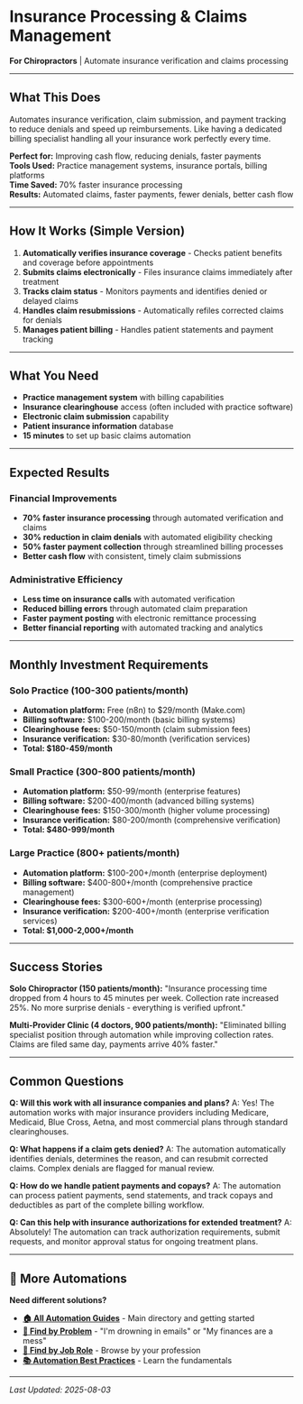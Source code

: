 # Insurance Processing & Claims Management

**For Chiropractors** | Automate insurance verification and claims processing

---

## What This Does

Automates insurance verification, claim submission, and payment tracking to reduce denials and speed up reimbursements. Like having a dedicated billing specialist handling all your insurance work perfectly every time.

**Perfect for:** Improving cash flow, reducing denials, faster payments  
**Tools Used:** Practice management systems, insurance portals, billing platforms  
**Time Saved:** 70% faster insurance processing  
**Results:** Automated claims, faster payments, fewer denials, better cash flow

---

## How It Works (Simple Version)

1. **Automatically verifies insurance coverage** - Checks patient benefits and coverage before appointments
2. **Submits claims electronically** - Files insurance claims immediately after treatment
3. **Tracks claim status** - Monitors payments and identifies denied or delayed claims
4. **Handles claim resubmissions** - Automatically refiles corrected claims for denials
5. **Manages patient billing** - Handles patient statements and payment tracking

---

## What You Need

- **Practice management system** with billing capabilities
- **Insurance clearinghouse** access (often included with practice software)
- **Electronic claim submission** capability
- **Patient insurance information** database
- **15 minutes** to set up basic claims automation

---

## Expected Results

### Financial Improvements
- **70% faster insurance processing** through automated verification and claims
- **30% reduction in claim denials** with automated eligibility checking
- **50% faster payment collection** through streamlined billing processes
- **Better cash flow** with consistent, timely claim submissions

### Administrative Efficiency
- **Less time on insurance calls** with automated verification
- **Reduced billing errors** through automated claim preparation
- **Faster payment posting** with electronic remittance processing
- **Better financial reporting** with automated tracking and analytics

---

## Monthly Investment Requirements

### Solo Practice (100-300 patients/month)
- **Automation platform:** Free (n8n) to $29/month (Make.com)
- **Billing software:** $100-200/month (basic billing systems)
- **Clearinghouse fees:** $50-150/month (claim submission fees)
- **Insurance verification:** $30-80/month (verification services)
- **Total: $180-459/month**

### Small Practice (300-800 patients/month)
- **Automation platform:** $50-99/month (enterprise features)
- **Billing software:** $200-400/month (advanced billing systems)
- **Clearinghouse fees:** $150-300/month (higher volume processing)
- **Insurance verification:** $80-200/month (comprehensive verification)
- **Total: $480-999/month**

### Large Practice (800+ patients/month)
- **Automation platform:** $100-200+/month (enterprise deployment)
- **Billing software:** $400-800+/month (comprehensive practice management)
- **Clearinghouse fees:** $300-600+/month (enterprise processing)
- **Insurance verification:** $200-400+/month (enterprise verification services)
- **Total: $1,000-2,000+/month**

---

## Success Stories

**Solo Chiropractor (150 patients/month):**
"Insurance processing time dropped from 4 hours to 45 minutes per week. Collection rate increased 25%. No more surprise denials - everything is verified upfront."

**Multi-Provider Clinic (4 doctors, 900 patients/month):**
"Eliminated billing specialist position through automation while improving collection rates. Claims are filed same day, payments arrive 40% faster."

---

## Common Questions

**Q: Will this work with all insurance companies and plans?**
A: Yes! The automation works with major insurance providers including Medicare, Medicaid, Blue Cross, Aetna, and most commercial plans through standard clearinghouses.

**Q: What happens if a claim gets denied?**
A: The automation automatically identifies denials, determines the reason, and can resubmit corrected claims. Complex denials are flagged for manual review.

**Q: How do we handle patient payments and copays?**
A: The automation can process patient payments, send statements, and track copays and deductibles as part of the complete billing workflow.

**Q: Can this help with insurance authorizations for extended treatment?**
A: Absolutely! The automation can track authorization requirements, submit requests, and monitor approval status for ongoing treatment plans.

---

## 🔗 More Automations

**Need different solutions?**
- **[🏠 All Automation Guides](../../AI%20Automations%20Guide.md)** - Main directory and getting started
- **[🎯 Find by Problem](../../Automation%20Workflows%20by%20Problem.md)** - "I'm drowning in emails" or "My finances are a mess"
- **[👔 Find by Job Role](../../Automation%20Workflows%20by%20Job%20Role.md)** - Browse by your profession
- **[📚 Automation Best Practices](../../Automation%20Best%20Practices.md)** - Learn the fundamentals

---

*Last Updated: 2025-08-03*